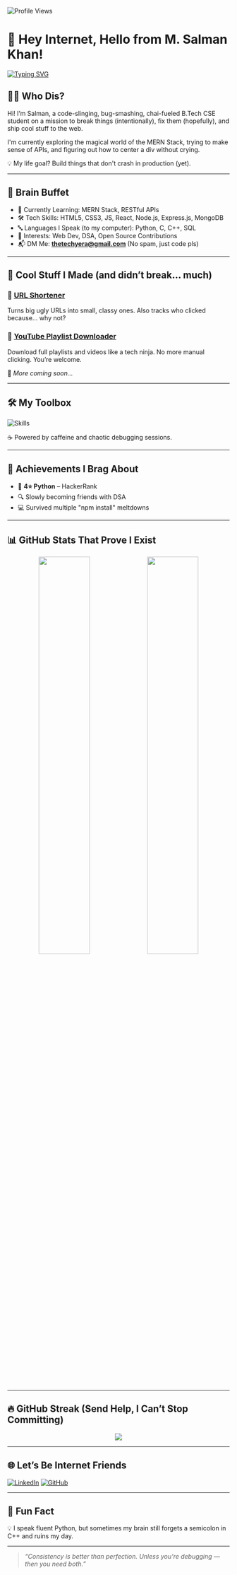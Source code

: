 ![Profile Views](https://komarev.com/ghpvc/?username=M-Salman-khan&style=flat-square&color=blueviolet)
# 👋 Hey Internet, Hello from M. Salman Khan!

[![Typing SVG](https://readme-typing-svg.demolab.com?font=Fira+Code&weight=700&pause=1000&color=03B2F7&vCenter=true&width=435&lines=B.Tech+CSE+Student+🎓;Future+Full-Stack+Developer+💻;Tech+Pagglluuu+🎀)](https://github.com/M-Salman-khan)




## 🧑‍💻 Who Dis?

Hi! I’m Salman, a code-slinging, bug-smashing, chai-fueled B.Tech CSE student on a mission to break things (intentionally), fix them (hopefully), and ship cool stuff to the web.

I'm currently exploring the magical world of the MERN Stack, trying to make sense of APIs, and figuring out how to center a div without crying.

💡 My life goal? Build things that don't crash in production (yet).

---

## 🧠 Brain Buffet
- 🌱 Currently Learning: MERN Stack, RESTful APIs  
- 🛠️ Tech Skills: HTML5, CSS3, JS, React, Node.js, Express.js, MongoDB  
- 🔤 Languages I Speak (to my computer): Python, C, C++, SQL 
- 📌 Interests: Web Dev, DSA, Open Source Contributions  
- 📬 DM Me: **thetechyera@gmail.com** (No spam, just code pls)

---

## 🚀 Cool Stuff I Made (and didn’t break… much)

### 🔗 [**URL Shortener**](https://github.com/M-Salman-khan/URL_Shortner)  
Turns big ugly URLs into small, classy ones. Also tracks who clicked because… why not?

### 🎵 [**YouTube Playlist Downloader**](https://github.com/M-Salman-khan/YT_Playlist_Downloader)  
Download full playlists and videos like a tech ninja. No more manual clicking. You’re welcome.

📝 *More coming soon...*

---

## 🛠️ My Toolbox

<p align="left">
  <img src="https://skillicons.dev/icons?i=html,css,bootstrap,tailwind,js,ts,react,nodejs,express,mongodb,python,c,cpp,mysql,git,github,vscode" alt="Skills" />
</p>

☕ Powered by caffeine and chaotic debugging sessions.

---

## 📜 Achievements I Brag About

- 🌟 **4⭐ Python** – HackerRank  
- 🔍 Slowly becoming friends with DSA
- 💻 Survived multiple "npm install" meltdowns

---

## 📊 GitHub Stats That Prove I Exist

<p align="center"> <img src="https://github-readme-stats.vercel.app/api?username=M-Salman-khan&show_icons=true&theme=tokyonight&rank_icon=github&include_all_commits=true&hide_border=true" width="48%" /> <img src="https://github-readme-stats.vercel.app/api/top-langs/?username=M-Salman-khan&layout=compact&theme=tokyonight&hide_border=true" width="48%" /> </p>

---

## 🔥 GitHub Streak (Send Help, I Can’t Stop Committing)

<p align="center">
  <img src="https://github-readme-streak-stats.herokuapp.com/?user=M-Salman-khan&theme=radical&date_format=M%20j%5B%2C%20Y%5D" />
</p>

---

## 🌐 Let’s Be Internet Friends

[![LinkedIn](https://img.shields.io/badge/LinkedIn-blue?style=flat-square&logo=linkedin&label=Connect)](https://www.linkedin.com/in/m-salman-khan-/)  [![GitHub](https://img.shields.io/badge/GitHub-black?style=flat-square&logo=github&label=Follow)](https://github.com/M-Salman-khan)

---

## 🙌 Fun Fact

💡 I speak fluent Python, but sometimes my brain still forgets a semicolon in C++ and ruins my day.

---

> *“Consistency is better than perfection. Unless you’re debugging — then you need both.”*

